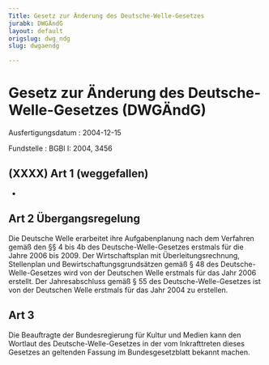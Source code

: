 ```yaml
---
Title: Gesetz zur Änderung des Deutsche-Welle-Gesetzes
jurabk: DWGÄndG
layout: default
origslug: dwg_ndg
slug: dwgaendg

---
```


# Gesetz zur Änderung des Deutsche-Welle-Gesetzes (DWGÄndG)

Ausfertigungsdatum
:   2004-12-15

Fundstelle
:   BGBl I: 2004, 3456



## (XXXX) Art 1 (weggefallen)

-


## Art 2 Übergangsregelung

Die Deutsche Welle erarbeitet ihre Aufgabenplanung nach dem Verfahren
gemäß den §§ 4 bis 4b des Deutsche-Welle-Gesetzes erstmals für die
Jahre 2006 bis 2009. Der Wirtschaftsplan mit Überleitungsrechnung,
Stellenplan und Bewirtschaftungsgrundsätzen gemäß § 48 des Deutsche-
Welle-Gesetzes wird von der Deutschen Welle erstmals für das Jahr 2006
erstellt. Der Jahresabschluss gemäß § 55 des Deutsche-Welle-Gesetzes
ist von der Deutschen Welle erstmals für das Jahr 2004 zu erstellen.


## Art 3

Die Beauftragte der Bundesregierung für Kultur und Medien kann den
Wortlaut des Deutsche-Welle-Gesetzes in der vom Inkrafttreten dieses
Gesetzes an geltenden Fassung im Bundesgesetzblatt bekannt machen.

